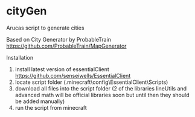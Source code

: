 # cityGen
Arucas script to generate cities

Based on City Generator by ProbableTrain https://github.com/ProbableTrain/MapGenerator

Installation

1. install latest version of essentialClient https://github.com/senseiwells/EssentialClient
2. locate script folder (.minecraft\config\EssentialClient\Scripts)
3. download all files into the script folder (2 of the libraries lineUtils and advanced math will be official libraries soon but until then they should be added manually)
4. run the script from minecraft
